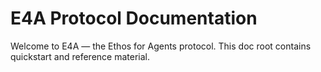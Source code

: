 # E4A Protocol Documentation

Welcome to E4A — the Ethos for Agents protocol. This doc root contains quickstart and reference material.
